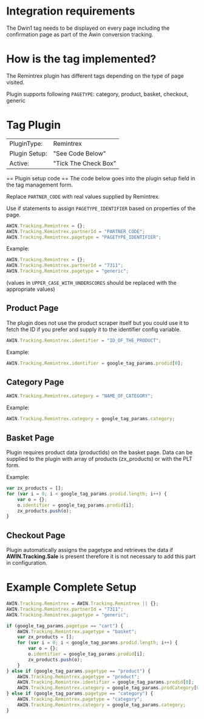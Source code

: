 
# Integration requirements

The Dwin1 tag needs to be displayed on every page including the
confirmation page as part of the Awin conversion tracking.

# How is the tag implemented?

The Remintrex plugin has different tags depending on the type of page
visited.

Plugin supports following `PAGETYPE`: category, product, basket,
checkout, generic

# Tag Plugin

|               |                      |
|---------------|----------------------|
| PluginType:   | Remintrex            |
| Plugin Setup: | "See Code Below"     |
| Active:       | "Tick The Check Box" |


== Plugin setup code == The code below goes into the plugin setup field
in the tag management form.

Replace `PARTNER_CODE` with real values supplied by Remintrex.

Use if statements to assign `PAGETYPE_IDENTIFIER` based on properties of
the page.


``` javascript
AWIN.Tracking.Remintrex = {};
AWIN.Tracking.Remintrex.partnerId = "PARTNER_CODE";
AWIN.Tracking.Remintrex.pagetype = "PAGETYPE_IDENTIFIER";
```



Example:


``` javascript
AWIN.Tracking.Remintrex = {};
AWIN.Tracking.Remintrex.partnerId = "7311";
AWIN.Tracking.Remintrex.pagetype = "generic";
```



(values in `UPPER_CASE_WITH_UNDERSCORES` should be replaced with the
appropriate values)

## Product Page

The plugin does not use the product scraper itself but you could use it
to fetch the ID if you prefer and supply it to the identifier config
variable.


``` javascript
AWIN.Tracking.Remintrex.identifier = "ID_OF_THE_PRODUCT";
```



Example:


``` javascript
AWIN.Tracking.Remintrex.identifier = google_tag_params.prodid[0];
```




## Category Page


``` javascript
AWIN.Tracking.Remintrex.category = "NAME_OF_CATEGORY";
```



Example:


``` javascript
AWIN.Tracking.Remintrex.category = google_tag_params.category;
```




## Basket Page

Plugin requires product data (productIds) on the basket page. Data can
be supplied to the plugin with array of products (zx_products) or with
the PLT form.

Example:


``` javascript
var zx_products = [];
for (var i = 0; i < google_tag_params.prodid.length; i++) {
    var o = {};
    o.identifier = google_tag_params.prodid[i];
    zx_products.push(o);
}
```




## Checkout Page

Plugin automatically assigns the pagetype and retrieves the data if
<b>AWIN.Tracking.Sale</b> is present therefore it is not necessary to
add this part in configuration.

# Example Complete Setup


``` javascript
AWIN.Tracking.Remintrex = AWIN.Tracking.Remintrex || {};
AWIN.Tracking.Remintrex.partnerId = "7311";
AWIN.Tracking.Remintrex.pagetype = "generic";

if (google_tag_params.pagetype == "cart") {
    AWIN.Tracking.Remintrex.pagetype = "basket";
    var zx_products = [];
    for (var i = 0; i < google_tag_params.prodid.length; i++) {
        var o = {};
        o.identifier = google_tag_params.prodid[i];
        zx_products.push(o);
    }
} else if (google_tag_params.pagetype == "product") {
    AWIN.Tracking.Remintrex.pagetype = "product";
    AWIN.Tracking.Remintrex.identifier = google_tag_params.prodid[0];
    AWIN.Tracking.Remintrex.category = google_tag_params.prodCategory[0];
} else if (google_tag_params.pagetype == "category") {
    AWIN.Tracking.Remintrex.pagetype = "category";
    AWIN.Tracking.Remintrex.category = google_tag_params.category;
}
```

